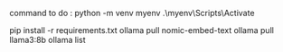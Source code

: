 
command to do :
python -m venv myenv
.\myenv\Scripts\Activate

pip install -r requirements.txt
ollama pull nomic-embed-text
ollama pull llama3:8b
ollama list

